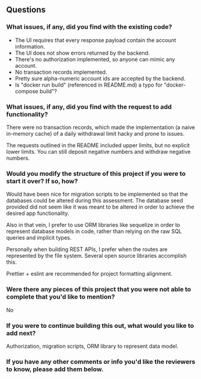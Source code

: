 ## Questions

### What issues, if any, did you find with the existing code?
- The UI requires that every response payload contain the account information.
- The UI does not show errors returned by the backend.
- There's no authorization implemented, so anyone can mimic any account.
- No transaction records implemented.
- Pretty sure alpha-numeric account ids are accepted by the backend.
- Is "docker run build" (referenced in README.md) a typo for "docker-compose build"?

### What issues, if any, did you find with the request to add functionality?
There were no transaction records, which made the implementation (a naive in-memory cache) of a daily withdrawal limit hacky and prone to issues.

The requests outlined in the README included upper limits, but no explicit lower limits. You can still deposit negative numbers and withdraw negative numbers.

### Would you modify the structure of this project if you were to start it over? If so, how?
Would have been nice for migration scripts to be implemented so that the databases could be altered during this assessment. The database seed provided did not seem like it was meant to be altered in order to achieve the desired app functionality.

Also in that vein, I prefer to use ORM libraries like sequelize in order to represent database models in code, rather than relying on the raw SQL queries and implicit types.

Personally when building REST APIs, I prefer when the routes are represented by the file system. Several open source libraries accomplish this.

Prettier + eslint are recommended for project formatting alignment.

### Were there any pieces of this project that you were not able to complete that you'd like to mention?
No

### If you were to continue building this out, what would you like to add next?
Authorization, migration scripts, ORM library to represent data model.

### If you have any other comments or info you'd like the reviewers to know, please add them below.